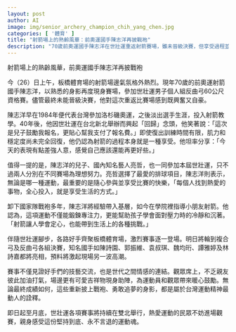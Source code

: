 ```yaml
---
layout: post
author: AI
image: img/senior_archery_champion_chih_yang_chen.jpg
categories: [ '體育' ]
title: "射箭場上的熟齡風華：前奧運國手陳志洋再披戰袍"
description: "70歲前奧運國手陳志洋在世壯運重返射箭賽場，雖未晉級決賽，但享受過程並自豪復出，與兒子亮哲各自在賽場追夢，見證台灣運動精神與世代情感傳承。"
---
```

射箭場上的熟齡風華，前奧運國手陳志洋再披戰袍

今（26）日上午，板橋體育場的射箭場邊氣氛格外熱烈。現年70歲的前奧運射箭國手陳志洋，以熟悉的身影再度現身賽場，參加世壯運男子個人組反曲弓60公尺資格賽。儘管最終未能晉級決賽，他對這次重返比賽場感到既興奮又自豪。

陳志洋早在1984年便代表台灣參加洛杉磯奧運，之後淡出選手生涯，投入射箭教學。40年後，他因世壯運在台北新北舉辦而興起「回歸」念頭，他笑著說：「這次是兒子鼓勵我報名，更貼心幫我支付了報名費。」即使復出訓練時間有限，肌力和穩定度尚未完全回復，他仍認為射箭的過程本身就是一種享受。他坦率分享：「今天的表現有點差強人意，感覺自己應該還能再更好些。」  

值得一提的是，陳志洋的兒子、國內知名藝人亮哲，也一同參加本屆世壯運，只不過兩人分別在不同賽場為理想努力。亮哲選擇了最愛的排球項目，陳志洋則表示，無論是哪一種運動，最重要的是隨心參與並享受比賽的快樂，「每個人找到熱愛的事物，全心投入，就是享受生活的方式。」

卸下國家隊戰袍多年，陳志洋將經驗帶入基層，如今在學院裡指導小朋友射箭。他認為，這項運動不僅能鍛鍊專注力，更能幫助孩子學會面對壓力時的冷靜和沉著。「射箭讓人學會定心，也能帶到生活上的各種挑戰。」

伴隨世壯運腳步，各路好手齊聚板橋體育場，激烈賽事逐一登場。明日將輪到複合弓及反曲弓各組決賽，知名國手如陳詩園、郭振維、袁叔琪、魏均珩、譚雅婷及林詩嘉都將亮相，預料將激起現場另一波高潮。

賽事不僅見證好手們的技藝交流，也是世代之間情感的連結。觀眾席上，不乏親友彼此加油打氣，場邊更有可愛吉祥物現身助陣，為運動員和觀眾帶來暖心鼓勵。無論最終成績如何，這些重新披上戰袍、勇敢追夢的身影，都是屬於台灣運動精神最動人的詮釋。

即日起至月底，世壯運各項賽事將持續在雙北舉行，熱愛運動的民眾不妨進場觀賽，親身感受這份堅持到底、永不言退的運動魂。